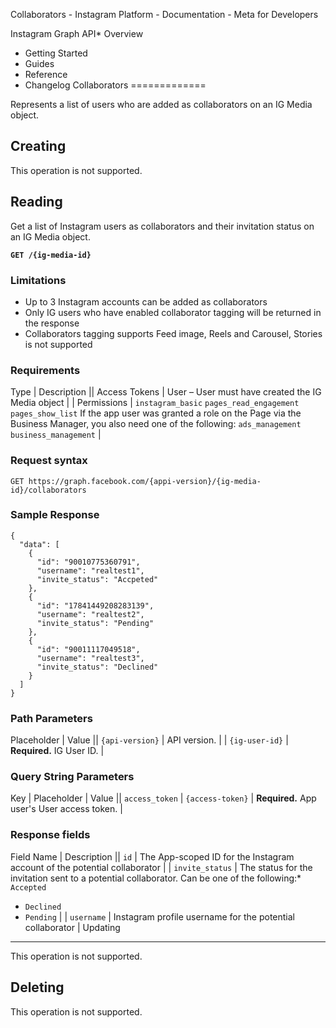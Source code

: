 Collaborators - Instagram Platform - Documentation - Meta for Developers

Instagram Graph API* Overview
* Getting Started
* Guides
* Reference
* Changelog
Collaborators
=============

Represents a list of users who are added as collaborators on an IG Media object.

Creating
--------

This operation is not supported.

Reading
-------

Get a list of Instagram users as collaborators and their invitation status on an IG Media object.

**`GET /{ig-media-id}`**

### Limitations

* Up to 3 Instagram accounts can be added as collaborators
* Only IG users who have enabled collaborator tagging will be returned in the response
* Collaborators tagging supports Feed image, Reels and Carousel, Stories is not supported

### Requirements

 Type | Description || Access Tokens | User – User must have created the IG Media object |
| Permissions | `instagram_basic`
`pages_read_engagement`
`pages_show_list`
If the app user was granted a role on the Page via the Business Manager, you also need one of the following:
`ads_management`
`business_management` |
### Request syntax

```
GET https://graph.facebook.com/{appi-version}/{ig-media-id}/collaborators
```
### Sample Response

```
{
  "data": [
    {
      "id": "90010775360791",
      "username": "realtest1",
      "invite_status": "Accpeted"
    },
    {
      "id": "17841449208283139",
      "username": "realtest2",
      "invite_status": "Pending"
    },
    {
      "id": "90011117049518",
      "username": "realtest3",
      "invite_status": "Declined"
    }
  ]
}
```
### Path Parameters

 Placeholder | Value || `{api-version}` | API version. |
| `{ig-user-id}` | **Required.** IG User ID. |
### Query String Parameters

 Key | Placeholder | Value || `access_token` | `{access-token}` | **Required.** App user's User access token. |
### Response fields

 Field Name | Description || `id` | The App-scoped ID for the Instagram account of the potential collaborator |
| `invite_status` | The status for the invitation sent to a potential collaborator. Can be one of the following:* `Accepted`
* `Declined`
* `Pending`
 |
| `username` | Instagram profile username for the potential collaborator |
Updating
--------

This operation is not supported.

Deleting
--------

This operation is not supported.